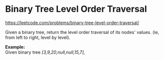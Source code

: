 # Binary Tree Level Order Traversal

https://leetcode.com/problems/binary-tree-level-order-traversal/

Given a binary tree, return the level order traversal of its nodes' values. (ie, from left to right, level by level).  
 
**Example:**  
Given binary tree *[3,9,20,null,null,15,7],*  